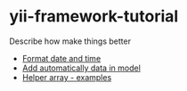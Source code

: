 # yii-framework-tutorial
Describe how make things better

* [Format date and time](/docs/dateFormat.md)
* [Add automatically data in model](/docs/modelFilledCustomData.md)
* [Helper array - examples](/docs/helperExamples.md)

